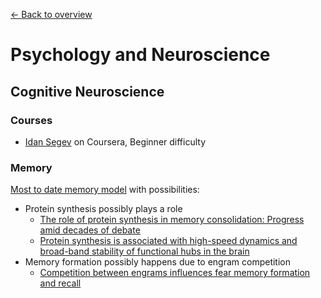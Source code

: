 [← Back to overview](../../../)

# Psychology and Neuroscience

## Cognitive Neuroscience

### Courses
* [Idan Segev](https://www.coursera.org/learn/synapses/) on Coursera, Beginner difficulty

### Memory
[Most to date memory model](https://en.wikibooks.org/wiki/Cognitive_Psychology_and_Cognitive_Neuroscience/Memory) with possibilities:
* Protein synthesis possibly plays a role
  * [The role of protein synthesis in memory consolidation: Progress amid decades of debate](https://dx.doi.org/10.1016%2Fj.nlm.2007.09.010)
  * [Protein synthesis is associated with high-speed dynamics and broad-band stability of functional hubs in the brain](https://dx.doi.org/10.1016%2Fj.neuroimage.2017.04.062)
* Memory formation possibly happens due to engram competition
  * [Competition between engrams influences fear memory formation and recall](https://dx.doi.org/10.1126/science.aaf0594)
